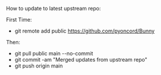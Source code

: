How to update to latest upstream repo:

First Time:

- git remote add public https://github.com/pyoncord/Bunny

Then:

- git pull public main --no-commit
- git commit -am "Merged updates from upstream repo"
- git push origin main
